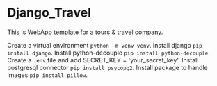 # Django_Travel
This is WebApp template for a tours & travel company.

Create a virtual environment `python -m venv venv`.
Install django `pip install django`.
Install python-decouple `pip install python-decouple`.
Create a `.env` file and add SECRET_KEY = 'your_secret_key'.
Install postgresql connector `pip install psycopg2`.
Install package to handle images `pip install pillow`.
